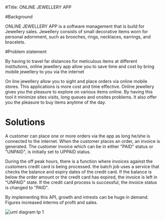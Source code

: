 #Title: ONLINE JEWELLERY APP

#Background

ONLINE JEWELLERY APP is a software management that is build for Jewellery sales.
Jewellery consists of small decorative items worn for personal adornment, such as brooches, rings, necklaces, earrings, and bracelets. 

#Problem statement

By having to travel far distances for meticulous items at different institutions, online jewellery app allow you to save time and 
cost by bring mobile jewellery to you via the internet

On line jewellery allow you to sight and place orders via online mobile stores. This applications is more cost and time effective.
Online jewellery gives you the pleasure to explore on various items online. By having this tool it minimize sites visits, long queues and onsites problems. 
It also offer you the pleasure to buy items anytime of the day.

# Solutions
A customer can place one or more orders via the app as long he/she is connected to the internet. When the customer places an order, an invoice is generated. The customer invoice which can be in either "PAID" status or "UNPAID", is initially set to UPPAID status.

During the off peak hours, there is a function where invoices against the customers credit card is being processed. the batch job uses a service that checks the balance and expiry dates of the credit card. If the balance is below the order amount or the credit card has expired, the invoice is left in "UNPAID" state. If the credit card process is successful, the invoice status is changed to "PAID".

By implementing this API, growth and intrests can be huge in demand. Figures increased interms of profit and sales. 



![uml diagram tp 1](https://cloud.githubusercontent.com/assets/10944371/7374533/2d98252c-edd3-11e4-9391-c87fe962dad5.jpg)
